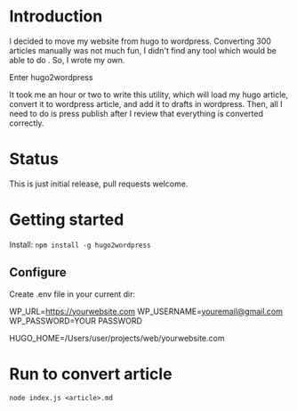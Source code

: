 # Introduction

I decided to move my website from hugo to wordpress. Converting 300 articles manually was not much fun, I didn't find any tool which would be able to do . So, I wrote my own.

Enter hugo2wordpress

It took me an hour or two to write this utility, which will load my hugo article, convert it to wordpress article, and add it to drafts in wordpress. Then, all I need to do is press publish after I review that everything is converted correctly. 

# Status

This is just initial release, pull requests welcome. 

# Getting started

Install: ```npm install -g hugo2wordpress```
## Configure 

Create .env file in your current dir:

WP_URL=https://yourwebsite.com
WP_USERNAME=youremail@gmail.com
WP_PASSWORD=YOUR PASSWORD

HUGO_HOME=/Users/user/projects/web/yourwebsite.com

# Run to convert article

```node index.js <article>.md```
